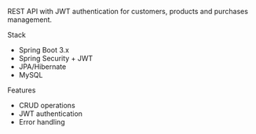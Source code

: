 REST API with JWT authentication for customers, products and purchases management.

Stack
- Spring Boot 3.x
- Spring Security + JWT
- JPA/Hibernate
- MySQL

Features
- CRUD operations
- JWT authentication
- Error handling

